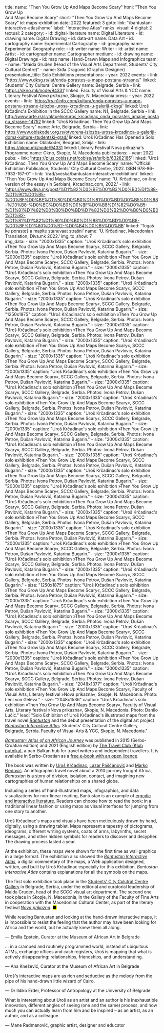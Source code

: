 title: 
    name: "Then You Grow Up And Maps Become Scary"
    html: "Then You Grow Up<br>And Maps Become Scary"
    short: "Then You Grow Up And Maps Become Scary"
id: maps-exhibition
date: 2022
featured: 3
goto:
    link: "/bantustan-interactive-atlas/home"
    label: "Interactive Atlas"
ranks:
    visual: 4
    digital: 2
    textual: 2
category:
    - id: digital-literature
      name: Digital Literature
    - id: drawing
      name: Digital Drawing
    - id: data-art
      name: Data Art
    - id: cartography
      name: Experimental Cartography
    - id: geography
      name: Experimental Geography
role:
    - id: writer
      name: Writer
    - id: artist
      name: Artist
    - id: cartographer
      name: Cartographer
medium:
    - id: drawing
      name: Digital Drawings
    - id: map
      name: Hand-Drawn Maps and Infographics
team:
    - name: "Maida Gruden (Head of the Visual Arts Department, Students' City Cultural Centre)"
    - name: Srđa Dragović (Graphic Designer)
presentation_title: Solo Exhibitions
presentations:
    - year: 2022
      events:
        - link: "https://www.dksg.rs/lat/onda-porastes-a-mape-postanu-strasne/"
          linked: Students' City Cultural Centre Gallery
          name: Belgrade, Serbia
        - link: 'https://okno.mk/node/94331'
          linked: Faculty of Visual Arts & YCC
          name: Literary Festival <em>Nova prikazna</em>, Skopje, N. Macedonia
press:
    - year: 2022
      events:
        - link: 'https://rs.n1info.com/kultura/onda-porastes-a-mape-postanu-strasne-izlozba-urosa-krcadinca-u-galeriji-dksg/'
          linked: Uroš Krčadinc's Exhibition in the SCCC Gallery
          name: N1, Belgrade, Serbia
        - link: http://www.arte.rs/sr/aktuelno/uros_krcadinac_onda_porastes_amape_postanu_strasne-14752
          linked: "Uroš Krčadinac: Then You Grow Up And Maps Become Scary"
          name: Arte, Belgrade, Serbia
        - link: https://www.oblakoder.org.rs/otvorena-izlozba-urosa-krcadinca-u-galeriji-doma-kulture-studentski-grad/
          linked: Uroš Krčadinac Has Opened a Solo Exhibition
          name: Oblakoder, Beograd, Srbija
        - link: https://okno.mk/node/94331
          linked: Literary Festival Nova prikazna's Programme
          name: Okno, Skopje, N. Macedonia
publications:
    - year: 2022
      pubs:
        - link: 'https://plus.cobiss.net/cobiss/sr/sr/bib/63282185'
          linked: 'Uroš Krčadinac: Then You Grow Up And Maps Become Scary'
          name: "Official Exhibition Publication, Students' City Cultural Centre, 2022. ISBN 978-86-7933-167-0"
        - link: '/rad/sveska/bantustan-interactive-exhibition/'
          linked: 'Then You Grow Up And Maps Become Scary'
          name: 'U. Krčadinac, on-line version of the essay (in Serbian), Krcadinac.com, 2022.'
        - link: 'https://www.diva.mk/post/%D1%82%D0%BE%D0%B3%D0%B0%D1%88-%D1%9C%D0%B5-%D0%BF%D0%BE%D1%80%D0%B0%D1%81%D0%BD%D0%B5%D1%88-%D0%B8-%D0%BC%D0%B0%D0%BF%D0%B8%D1%82%D0%B5-%D1%81%D1%82%D0%B0%D0%BD%D1%83%D0%B2%D0%B0%D0%B0%D1%82-%D1%81%D1%82%D1%80%D0%B0%D1%88%D0%BD%D0%B8-%D0%BF%D1%80%D0%B2-%D0%B4%D0%B5%D0%BB'
          linked: 'Togaš ḱe porasteš a mapite stanuvaat strašni'
          name: 'U. Krčadinac, Macedonian Translation, Diva.mk 2022.'
img_to_show: 7       
img_data:
    - size: "2000x1335"
      caption: "Uroš Krčadinac's solo exhibition »Then You Grow Up And Maps Become Scary«, SCCC Gallery, Belgrade, Serbia.  Photos: Ivona Petrov, Dušan Pavlović, Katarina Bugarin."
    - size: "2000x1335"
      caption: "Uroš Krčadinac's solo exhibition »Then You Grow Up And Maps Become Scary«, SCCC Gallery, Belgrade, Serbia.  Photos: Ivona Petrov, Dušan Pavlović, Katarina Bugarin."
    - size: "2000x1335"
      caption: "Uroš Krčadinac's solo exhibition »Then You Grow Up And Maps Become Scary«, SCCC Gallery, Belgrade, Serbia.  Photos: Ivona Petrov, Dušan Pavlović, Katarina Bugarin."
    - size: "2000x1335"
      caption: "Uroš Krčadinac's solo exhibition »Then You Grow Up And Maps Become Scary«, SCCC Gallery, Belgrade, Serbia.  Photos: Ivona Petrov, Dušan Pavlović, Katarina Bugarin."
    - size: "2000x1335"
      caption: "Uroš Krčadinac's solo exhibition »Then You Grow Up And Maps Become Scary«, SCCC Gallery, Belgrade, Serbia.  Photos: Ivona Petrov, Dušan Pavlović, Katarina Bugarin."
    - size: "1250x1875"
      caption: "Uroš Krčadinac's solo exhibition »Then You Grow Up And Maps Become Scary«, SCCC Gallery, Belgrade, Serbia.  Photos: Ivona Petrov, Dušan Pavlović, Katarina Bugarin."
    - size: "2000x1335"
      caption: "Uroš Krčadinac's solo exhibition »Then You Grow Up And Maps Become Scary«, SCCC Gallery, Belgrade, Serbia.  Photos: Ivona Petrov, Dušan Pavlović, Katarina Bugarin."
    - size: "2000x1335"
      caption: "Uroš Krčadinac's solo exhibition »Then You Grow Up And Maps Become Scary«, SCCC Gallery, Belgrade, Serbia.  Photos: Ivona Petrov, Dušan Pavlović, Katarina Bugarin."
    - size: "2000x1335"
      caption: "Uroš Krčadinac's solo exhibition »Then You Grow Up And Maps Become Scary«, SCCC Gallery, Belgrade, Serbia.  Photos: Ivona Petrov, Dušan Pavlović, Katarina Bugarin."
    - size: "2000x1335"
      caption: "Uroš Krčadinac's solo exhibition »Then You Grow Up And Maps Become Scary«, SCCC Gallery, Belgrade, Serbia.  Photos: Ivona Petrov, Dušan Pavlović, Katarina Bugarin."
    - size: "2000x1335"
      caption: "Uroš Krčadinac's solo exhibition »Then You Grow Up And Maps Become Scary«, SCCC Gallery, Belgrade, Serbia.  Photos: Ivona Petrov, Dušan Pavlović, Katarina Bugarin."
    - size: "2000x1335"
      caption: "Uroš Krčadinac's solo exhibition »Then You Grow Up And Maps Become Scary«, SCCC Gallery, Belgrade, Serbia.  Photos: Ivona Petrov, Dušan Pavlović, Katarina Bugarin."
    - size: "2000x1335"
      caption: "Uroš Krčadinac's solo exhibition »Then You Grow Up And Maps Become Scary«, SCCC Gallery, Belgrade, Serbia.  Photos: Ivona Petrov, Dušan Pavlović, Katarina Bugarin."
    - size: "2000x1335"
      caption: "Uroš Krčadinac's solo exhibition »Then You Grow Up And Maps Become Scary«, SCCC Gallery, Belgrade, Serbia.  Photos: Ivona Petrov, Dušan Pavlović, Katarina Bugarin."
    - size: "2000x1335"
      caption: "Uroš Krčadinac's solo exhibition »Then You Grow Up And Maps Become Scary«, SCCC Gallery, Belgrade, Serbia.  Photos: Ivona Petrov, Dušan Pavlović, Katarina Bugarin."
    - size: "2000x1335"
      caption: "Uroš Krčadinac's solo exhibition »Then You Grow Up And Maps Become Scary«, SCCC Gallery, Belgrade, Serbia.  Photos: Ivona Petrov, Dušan Pavlović, Katarina Bugarin."
    - size: "2000x1335"
      caption: "Uroš Krčadinac's solo exhibition »Then You Grow Up And Maps Become Scary«, SCCC Gallery, Belgrade, Serbia.  Photos: Ivona Petrov, Dušan Pavlović, Katarina Bugarin."
    - size: "2000x1335"
      caption: "Uroš Krčadinac's solo exhibition »Then You Grow Up And Maps Become Scary«, SCCC Gallery, Belgrade, Serbia.  Photos: Ivona Petrov, Dušan Pavlović, Katarina Bugarin."
    - size: "2000x1335"
      caption: "Uroš Krčadinac's solo exhibition »Then You Grow Up And Maps Become Scary«, SCCC Gallery, Belgrade, Serbia.  Photos: Ivona Petrov, Dušan Pavlović, Katarina Bugarin."
    - size: "2000x1335"
      caption: "Uroš Krčadinac's solo exhibition »Then You Grow Up And Maps Become Scary«, SCCC Gallery, Belgrade, Serbia.  Photos: Ivona Petrov, Dušan Pavlović, Katarina Bugarin."
    - size: "2000x1335"
      caption: "Uroš Krčadinac's solo exhibition »Then You Grow Up And Maps Become Scary«, SCCC Gallery, Belgrade, Serbia.  Photos: Ivona Petrov, Dušan Pavlović, Katarina Bugarin."
    - size: "2000x1335"
      caption: "Uroš Krčadinac's solo exhibition »Then You Grow Up And Maps Become Scary«, SCCC Gallery, Belgrade, Serbia.  Photos: Ivona Petrov, Dušan Pavlović, Katarina Bugarin."
    - size: "2000x1335"
      caption: "Uroš Krčadinac's solo exhibition »Then You Grow Up And Maps Become Scary«, SCCC Gallery, Belgrade, Serbia.  Photos: Ivona Petrov, Dušan Pavlović, Katarina Bugarin."
    - size: "2000x1335"
      caption: "Uroš Krčadinac's solo exhibition »Then You Grow Up And Maps Become Scary«, SCCC Gallery, Belgrade, Serbia.  Photos: Ivona Petrov, Dušan Pavlović, Katarina Bugarin."
    - size: "1250x1875"
      caption: "Uroš Krčadinac's solo exhibition »Then You Grow Up And Maps Become Scary«, SCCC Gallery, Belgrade, Serbia.  Photos: Ivona Petrov, Dušan Pavlović, Katarina Bugarin."
    - size: "2000x1335"
      caption: "Uroš Krčadinac's solo exhibition »Then You Grow Up And Maps Become Scary«, SCCC Gallery, Belgrade, Serbia.  Photos: Ivona Petrov, Dušan Pavlović, Katarina Bugarin."
    - size: "2000x1335"
      caption: "Uroš Krčadinac's solo exhibition »Then You Grow Up And Maps Become Scary«, SCCC Gallery, Belgrade, Serbia.  Photos: Ivona Petrov, Dušan Pavlović, Katarina Bugarin."
    - size: "2000x1335"
      caption: "Uroš Krčadinac's solo exhibition »Then You Grow Up And Maps Become Scary«, SCCC Gallery, Belgrade, Serbia.  Photos: Ivona Petrov, Dušan Pavlović, Katarina Bugarin."
    - size: "2000x1335"
      caption: "Uroš Krčadinac's solo exhibition »Then You Grow Up And Maps Become Scary«, SCCC Gallery, Belgrade, Serbia.  Photos: Ivona Petrov, Dušan Pavlović, Katarina Bugarin."
    - size: "2000x1335"
      caption: "Uroš Krčadinac's solo exhibition »Then You Grow Up And Maps Become Scary«, SCCC Gallery, Belgrade, Serbia.  Photos: Ivona Petrov, Dušan Pavlović, Katarina Bugarin."
    - size: "2000x1335"
      caption: "Uroš Krčadinac's solo exhibition »Then You Grow Up And Maps Become Scary«, SCCC Gallery, Belgrade, Serbia.  Photos: Ivona Petrov, Dušan Pavlović, Katarina Bugarin."
    - size: "2048x1377"
      caption: "Uroš Krčadinac's solo exhibition »Then You Grow Up And Maps Become Scary«, Faculty of Visual Arts, Literary festival »Nova prikazna«, Skopje, N. Macedonia. Photo: Leni von Geleva."
    - size: "2048x1536"
      caption: "Uroš Krčadinac's solo exhibition »Then You Grow Up And Maps Become Scary«, Faculty of Visual Arts, Literary festival »Nova prikazna«, Skopje, N. Macedonia. Photo: Danilo Lučić."
lead: "Solo Exhibition of Uroš Krčadinac's illustrated maps from the travel novel <a href='/work/projects/bantustan-book'><em>Bantustan</em></a> and the debut presentation of the digital art project <a href='/bantustan-interactive-atlas/home'><em>Bantustan Interactive Atlas</em></a>. Students' City Cultural Centre Gallery, Belgrade, Serbia. Faculty of Visual Arts & YCC, Skopje, N. Macedonia."

<a href='/work/projects/bantustan-book' target='_blank'><em>Bantustan: Atlas of an African Journey</em></a> was published in 2015 (Serbo-Croatian edition) and 2021 (English edition) by <a href='https://www.thetravelclub.org/about-the-club' target='_blank'>The Travel Club (Klub putnika)</a>, a pan-Balkan hub for travel writers and independent travellers. It is available in Serbo-Croatian as a <a href='http://www.klubputnika.org/tmp/Bantustan.pdf' target='_blank'>free e-book with an open licence</a>. 

The book was written by <a href='/work/about' target='_blank'>Uroš Krčadinac</a>, <a href='https://www.amazon.com/Lazar-Pascanovic/e/B0933FH8RS/' target='_blank'>Lazar Pašćanović</a> and <a href='https://www.amazon.com/Marko-Djedovic/e/B0936V89ZF/' target='_blank'>Marko Đedović</a>. An infographic travel novel about a 2010 journey trought Africa, <em>Bantustan</em> is a story of division, isolation, contact, and imagining new cartographies of human relationships on a shared globe.

Including a series of hand-illustrated maps, infographics, and data visualizations for non-linear reading, Bantustan is an example of <a href='https://www.articleworld.org/index.php/Ergodic_literature' target='_blank'>ergodic and interactive literature</a>. Readers can choose how to read the book: in a traditional linear fashion or using maps as visual interfaces for jumping from one story to another.

Uroš Krčadinac's maps and visuals have been meticulously drawn by hand, digitally, using a drawing tablet. Maps represent a tapestry of pictograms, ideograms, different writing systems, coats of arms, labyrinths, secret messages, and other hidden symbols for readers to discover and decypher. The drawing process lasted a year.

At the exhibition, these maps were shown for the first time as wall graphics in a large format. The exhibition also showed the <a href='/bantustan-interactive-atlas/home' target='_blank'><em>Bantustan Interactive Atlas</em></a>, a digital commentary of the maps, a Web application designed, written, and built by Uroš Krčadinac especially for this exhibition. <em>Bantustan Interactive Atlas</em> contains explanations for all the symbols on the maps.

The first solo exhibition took place in the <a href='https://www.dksg.rs/lat/onda-porastes-a-mape-postanu-strasne/' target='_blank'>Students' City Culutral Centre Gallery</a> in Belgrade, Serbia, under the editorial and curatorial leadership of Maida Gruden, head of the SCCC visual art department. The second one took place in Skopje, N. Macedonia, in the Gallery of the Faculty of Fine Arts in cooperation with the Macedonian Cultural Center, as part of the literary festival <a href='https://okno.mk/node/94331' target='_blank'><em>Nova prikazna</em></a>. <mark>&#9632;</mark>
 <div class="quote-block">
<div class="quote1 quote-upper-dash">While reading Bantustan and looking at the hand-drawn interactive maps, it is impossible to resist the feeling that the author may have been looking for Africa and the world, but he actually knew them all along.<p class="by">— Emilia Epstein, Curator at the Museum of African Art in Belgrade</p></div>
 <div class="quote1 quote-upper-dash">... in a cramped and routinely programmed world, instead of ubiquitous ATMs, exchange offices and cash registers, Uroš is mapping that what is actively disappearing: relationships, friendships, and understanding.<p class="by">— Ana Knežević, Curator at the Museum of African Art in Belgrade</p></div>
 <div class="quote1 quote-upper-dash">Uroš's interactive maps are as rich and seductive as the melody from the pipe of his hand-drawn little wizard of Cairo.<p class="by">— Dr Ildiko Erdei, Professor of Antropology at the University of Belgrade</p></div>
 <div class="quote1 quote-upper-dash">What is interesting about Uroš as an artist and an author is his inexhaustible innovation, different angles of seeing (one and the same) process, and how much you can actually learn from him and be inspired – as an artist, as an author, and as a colleague.<p class="by">— Mane Radmanović, graphic artist, designer and educator</p></div>
 </div>